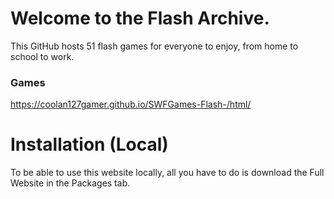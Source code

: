# Welcome to the Flash Archive.
This GitHub hosts 51 flash games for everyone to enjoy, from home to school to work.

### Games
https://coolan127gamer.github.io/SWFGames-Flash-/html/

# Installation (Local)
To be able to use this website locally, all you have to do is download the Full Website in the Packages tab. 
